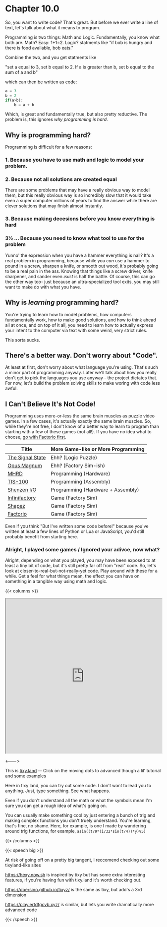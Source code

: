 # Chapter 10.0

So, you want to write code? That's great. But before we ever write a line of text, let's talk about what it means to program.

Programming is two things: Math and Logic. Fundamentally, you know what both are. Math? Easy: 1+1=2. Logic? statments like "if bob is hungry and there is food available, bob eats." 

Combine the two, and you get statments like

"set a equal to 3, set b equal to 2. If a is greater than b, set b equal to the sum of a and b"

which can then be written as code:

```python
a = 3
b = 2
if(a>b):
	b = a + b
```

Which, is great and fundamentally true, but also pretty reductive. The problem is, this ignores *why programming is hard*. 

## Why is programming hard?

Programming is difficult for a few reasons:

### 1. Because you have to use math and logic to model your problem. 



### 2. Because not all solutions are created equal

There are some problems that may have a really obvious way to model them, but this really obvious way is so incredibly slow that it would take even a super computer millions of years to find the answer while there are clever solutions that may finish almost instantly.

### 3. Because making decesions before you know everything is hard



### 3½ ... Because you need to know what tool to use for the problem

Yunno' the expression when you have a hammer everything is nail? It's a real problem in programming, because while you *can* use a hammer to pound in a screw, sharpen a knife, or smooth out wood, it's probably going to be a real pain in the ass. Knowing that things like a screw driver, knife sharpener, and sander even *exist* is half the battle. Of course, this can go the other way too- just because an ultra-specialized tool exits, you may still want to make do with what you have.

## Why is *learning* programming hard?

You're trying to learn how to model problems, how computers fundamentally work, how to make good solutions, and how to think ahead all at once, and on top of it all, you need to learn how to actually express your intent to the computer via text with some weird, very strict rules.

This sorta sucks.

## There's a better way. Don't worry about "Code".

At least at first, don't worry about what language you're using. That's such a minor part of programming anyway. Later we'll talk about how you really don't get to pick the languages you use anyway - the project dictates that. For now, let's build the problem solving skills to make woring with code less awful.

## I Can't Believe It's Not Code!

Programming uses more-or-less the same brain muscles as puzzle video games. In a few cases, it's actually exactly the same brain muscles. So, while they're not free, I don't know of a better way to learn to program than starting with a few of these games (not all!). If you have no idea what to choose, [go with Factorio first](https://erikmcclure.com/blog/factorio-is-best-interview-we-have/).

| Title                                                        | More Game-like or More Programming |
| ------------------------------------------------------------ | ---------------------------------- |
| [The Signal State](https://store.steampowered.com/app/1577620/The_Signal_State/) | Ehh? (Logic Puzzle)                |
| [Opus Magnum](https://store.steampowered.com/app/558990/Opus_Magnum/) | Ehh? (Factory Sim-ish)             |
| [MHRD](https://store.steampowered.com/app/576030/MHRD/)      | Programming (Hardware)             |
| [TIS-100](https://store.steampowered.com/app/370360/TIS100/) | Programming (Assembly)             |
| [Shenzen I/O](https://store.steampowered.com/app/504210/SHENZHEN_IO/) | Programming (Hardware + Assembly)  |
| [Infinifactory](https://store.steampowered.com/app/300570/Infinifactory/) | Game (Factory Sim)                 |
| [Shapez](https://store.steampowered.com/app/1318690/shapez/) | Game (Factory Sim)                 |
| [Factorio](https://store.steampowered.com/app/427520/Factorio/) | Game (Factory Sim)                 |

 Even if you think "But I've written some code before!" because you've written at least a few lines of Python or Lua or JavaScript, you'd still probably benefit from starting here.

### Alright, I played some games / Ignored your adivce, now what?

Alright, depending on what you played, you may have been exposed to at least a tiny bit of code, but it's still pretty far off from "real" code. So, let's look at closer-to-real-but-not-really-yet code. Play around with these for a while. Get a feel for what things mean, the effect you can have on something in a tangible way using math and logic.

{{< columns >}}

<iframe src="https://tixy.land" width="100%em" height="500em"></iframe>

<--->

This is [tixy.land](https://tixy.land) -- Click on the moving dots to advanced though a lil' tutorial and some examples

Here in tixy land, you can try out some code. I don't want to lead you to anything. Just, type something. See what happens.

Even if you don't understand all the math or what the symbols mean I'm sure you can get a rough idea of what's going on.

You can usually make something cool by just entering a bunch of trig and making complex functions you don't truely understand. You're learning, that's fine, no shame. Here, for example, is one I made by wandering around trig functions, for example,  `asin((t/9*(i/32*sin(t/4))*y)%5)`

{{< /columns >}}

{{< speech big >}}

At risk of going off on a pretty big tangent, I reccomend checking out some tixyland-like sites

https://hexy.now.sh is inspired by tixy but has some extra interesting features, if you're having fun with tixy.land it's worth checking out.

https://doersino.github.io/tixyz/ is the same as tixy, but add's a 3rd dimension

https://play.ertdfgcvb.xyz/ is similar, but lets you write dramatically more advanced code

{{< /speech >}}

